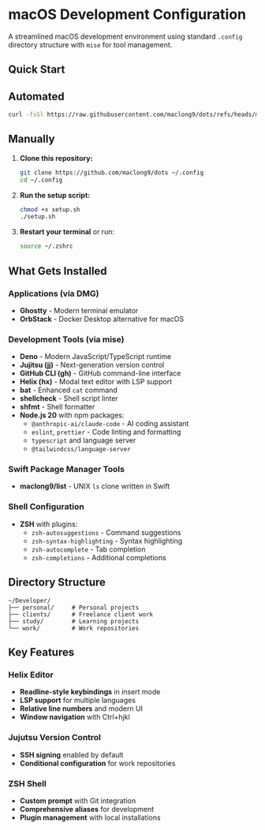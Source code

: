 # macOS Development Configuration

A streamlined macOS development environment using standard `.config` directory structure with `mise` for tool management.

## Quick Start

## Automated

```sh
curl -fsSl https://raw.githubusercontent.com/maclong9/dots/refs/heads/main/setup.sh | sh
```

## Manually
1. **Clone this repository:**
   ```sh
   git clone https://github.com/maclong9/dots ~/.config
   cd ~/.config
   ```

2. **Run the setup script:**
   ```sh
   chmod +x setup.sh
   ./setup.sh
   ```

3. **Restart your terminal** or run:
   ```sh
   source ~/.zshrc
   ```

## What Gets Installed

### Applications (via DMG)
- **Ghostty** - Modern terminal emulator
- **OrbStack** - Docker Desktop alternative for macOS

### Development Tools (via mise)
- **Deno** - Modern JavaScript/TypeScript runtime
- **Jujitsu (jj)** - Next-generation version control
- **GitHub CLI (gh)** - GitHub command-line interface
- **Helix (hx)** - Modal text editor with LSP support
- **bat** - Enhanced `cat` command
- **shellcheck** - Shell script linter
- **shfmt** - Shell formatter
- **Node.js 20** with npm packages:
  - `@anthropic-ai/claude-code` - AI coding assistant
  - `eslint`, `prettier` - Code linting and formatting
  - `typescript` and language server
  - `@tailwindcss/language-server`

### Swift Package Manager Tools
- **maclong9/list** - UNIX `ls` clone written in Swift

### Shell Configuration
- **ZSH** with plugins:
  - `zsh-autosuggestions` - Command suggestions
  - `zsh-syntax-highlighting` - Syntax highlighting
  - `zsh-autocomplete` - Tab completion
  - `zsh-completions` - Additional completions

## Directory Structure

```
~/Developer/
├── personal/     # Personal projects
├── clients/      # Freelance client work
├── study/        # Learning projects
└── work/         # Work repositories
```

## Key Features

### Helix Editor
- **Readline-style keybindings** in insert mode
- **LSP support** for multiple languages
- **Relative line numbers** and modern UI
- **Window navigation** with Ctrl+hjkl

### Jujutsu Version Control
- **SSH signing** enabled by default
- **Conditional configuration** for work repositories

### ZSH Shell
- **Custom prompt** with Git integration
- **Comprehensive aliases** for development
- **Plugin management** with local installations
